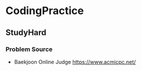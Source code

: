 # CodingPractice
## StudyHard
### Problem Source
* Baekjoon Online Judge <https://www.acmicpc.net/>
